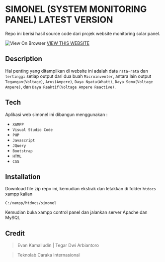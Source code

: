 # SIMONEL (SYSTEM MONITORING PANEL) LATEST VERSION

Repo ini berisi hasil source code dari projek website monitoring solar panel.

![View On Browser](https://i.postimg.cc/151KmBMM/20230415-135720-COLLAGE.jpg)
[VIEW THIS WEBSITE](https://elgaarisprastyo.com)


## Description

Hal penting yang ditampilkan di website ini adalah data `rata-rata` dan `tertinggi` setiap output dari dua buah `Microinventer`, antara lain output `Tegangan(Voltage)`, `Arus(Ampere)`, `Daya Nyata(Whatt)`, `Daya Semu(Voltage Ampere)`, dan `Daya Reaktif(Voltage Ampere Reactive)`.


## Tech

Aplikasi web simonel ini dibangun menggunakan :
- `XAMPP`
- `Visual Studio Code`
- `PHP`
- `Javascript`
- `JQuery`
- `Bootstrap`
- `HTML`
- `CSS`


## Installation

Download file zip repo ini, kemudian ekstrak dan letakkan di folder `htdocs` xampp kalian

```
C:/xampp/htdocs/simonel
```

Kemudian buka xampp control panel dan jalankan server Apache dan MySQL




## Credit

> Evan Kamalludin | Tegar Dwi Arbiantoro

> Teknolab Caraka Internasional
